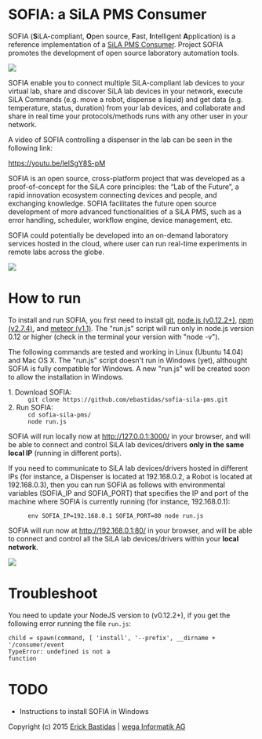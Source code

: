 # SOFIA: a SiLA PMS Consumer

SOFIA (<b>S</b>iLA-compliant, <b>O</b>pen source, <b>F</b>ast, <b>I</b>ntelligent <b>A</b>pplication) is a reference implementation of a <a href="http://www.sila-standard.org/standards/pms/">SiLA PMS Consumer</a>. Project SOFIA promotes the development of open source laboratory automation tools.

<img src="http://82.196.4.104:3000/images/image01.png"/>

SOFIA enable you to connect multiple SiLA-compliant lab devices to your virtual lab, share and discover SiLA lab devices in your network, execute SiLA Commands (e.g. move a robot, dispense a liquid) and get data (e.g. temperature, status, duration) from your lab devices, and collaborate and share in real time your protocols/methods runs with any other user in your network.

A video of SOFIA controlling a dispenser in the lab can be seen in the following link:

https://youtu.be/lelSgY8S-pM

SOFIA is an open source, cross-platform project that was developed as a proof-of-concept for the SiLA core principles: the “Lab of the Future”, a rapid innovation ecosystem connecting devices and people, and exchanging knowledge. SOFIA facilitates the future open source development of more advanced functionalities of a SiLA PMS, such as a error handling, scheduler, workflow engine, device management, etc. 

SOFIA could potentially be developed into an on-demand laboratory services hosted in the cloud, where user can run real-time experiments in remote labs across the globe.

<img src="http://82.196.4.104:3000/images/image02.png" />

# How to run
To install and run SOFIA, you first need to install <a href="http://git-scm.com/">git</a>, <a href="https://nodejs.org/">node.js (v0.12.2+)</a>, <a href="https://www.npmjs.com/">npm (v2.7.4)</a>, and <a href="https://www.meteor.com/">meteor (v1.1)</a>. The "run.js" script will run only in node.js version 0.12 or higher (check in the terminal your version with "node -v").

The following commands are tested and working in Linux (Ubuntu 14.04) and Mac OS X. The "run.js" script doesn't run in Windows (yet), althought SOFIA is fully compatible for Windows. A new "run.js" will be created soon to allow the installation in Windows.

<dl>
  <dt>1. Download SOFIA:</dt>
  <dd><code>git clone https://github.com/ebastidas/sofia-sila-pms.git</code></dd>
  <dt>2. Run SOFIA:</dt>
  <dd><code>cd sofia-sila-pms/</code><br/>
      <code>node run.js</code>
  </dd>
</dl>

SOFIA will run locally now at <a href="http://127.0.0.1:3000/">http://127.0.0.1:3000/</a> in your browser, and will be able to connect and control SiLA lab devices/drivers <b>only in the same local IP</b> (running in different ports).

If you need to communicate to SiLA lab devices/drivers hosted in different IPs (for instance, a Dispenser is located at 192.168.0.2, a Robot is located at 192.168.0.3), then you can run SOFIA as follows with environmental variables (SOFIA_IP and SOFIA_PORT) that specifies the IP and port of the machine where SOFIA is currently running (for instance, 192.168.0.1):

<dl>
  <dt></dt>
  <dd>
<code>env SOFIA_IP=192.168.0.1 SOFIA_PORT=80 node run.js</code>
  </dd>
</dl>

SOFIA will run now at <a href="http://192.168.0.1/">http://192.168.0.1:80/</a> in your browser, and will be able to connect and control all the SiLA lab devices/drivers within your <b>local network</b>.


<img src="http://82.196.4.104:3000/images/image00.png"/>


# Troubleshoot

You need to update your NodeJS version to (v0.12.2+), if you get the following error running the file <code>run.js</code>:

<code>child = spawn(command, [ 'install', '--prefix', __dirname + '/consumer/event </code><br/>
<code>TypeError: undefined is not a function</code>


# TODO
- Instructions to install SOFIA in Windows


Copyright (c) 2015 <a href="mailto:ebastidas3@gmail.com">Erick Bastidas</a>  |  <a href="http://www.wega-it.com/">wega Informatik AG</a>

